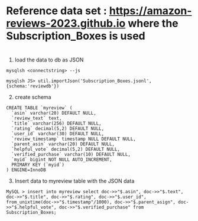 #
# Reference data set : https://amazon-reviews-2023.github.io   where the Subscription_Boxes is used
#

1. load the data to db as JSON
```
mysqlsh <connectstring> --js

mysqlsh JS> util.importJson('Subscription_Boxes.jsonl', {schema:'reviewdb'})
```

2. create schema
```
CREATE TABLE `myreview` (
  `asin` varchar(20) DEFAULT NULL,
  `review_text` text,
  `title` varchar(256) DEFAULT NULL,
  `rating` decimal(5,2) DEFAULT NULL,
  `user_id` varchar(30) DEFAULT NULL,
  `review_timestamp` timestamp NULL DEFAULT NULL,
  `parent_asin` varchar(20) DEFAULT NULL,
  `helpful_vote` decimal(5,2) DEFAULT NULL,
  `verified_purchase` varchar(10) DEFAULT NULL,
  `myid` bigint NOT NULL AUTO_INCREMENT,
  PRIMARY KEY (`myid`)
) ENGINE=InnoDB
```

3. Insert data to myreview table with the JSON data
```
MySQL > insert into myreview select doc->>"$.asin", doc->>"$.text", doc->>"$.title", doc->>"$.rating", doc->>"$.user_id", from_unixtime(doc->>"$.timestamp"/1000), doc->>"$.parent_asign", doc->>"$.helpful_vote", doc->>"$.verified_purchase" from Subscription_Boxes;
```

